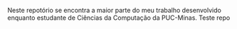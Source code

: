 Neste repotório se encontra a maior parte do meu trabalho desenvolvido enquanto estudante de Ciências da Computação da PUC-Minas.
Teste repo